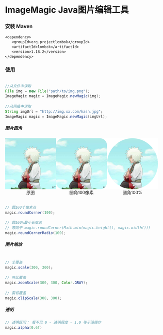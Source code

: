 # ImageMagic Java图片编辑工具

### 安装 Maven

```
<dependency>
   <groupId>org.projectlombok</groupId>
   <artifactId>lombok</artifactId>
   <version>1.18.2</version>
</dependency>
```

### 使用

```java

//从文件中读取
File img = new File("path/to/img.png");
ImageMagic magic = ImageMagic.newMagic(img);

//从网络中读取
String imgUrl = "http://img.xx.com/hash.jpg";
ImageMagic magic = ImageMagic.newMagic(imgUrl);


```

##### 图片圆角
<style>
    .box {text-align:center}
    img {display: block; width=160px}
</style>
<div align=center style="display: flex; ">
    <div class="box">
        <img src="./src/test/resources/avatar.jpg">
        <label>原图</label>
    </div>
    <div class="box">
        <img src="./src/test/resources/avatar_round_100.jpg">
        <label>圆角100像素</label>
    </div>
    <div class="box">
        <img src="./src/test/resources/avatar_round_circle.jpg">
        <label>圆角100%</label>
    </div>
</div>



```java

// 圆100个像素点
magic.roundCorner(100); 

// 圆100%最小长度边
// 等同于 magic.roundCorner(Math.min(magic.height(), magic.width()))
magic.roundCornerRadio(100);

```

##### 图片缩放

```java

// 全覆盖
magic.scale(300, 300);

// 等比覆盖
magic.zoomScale(300, 300, Color.GRAY);

// 剪切覆盖
magic.clipScale(300, 300);

```

##### 透明

```java
// 透明区间： 看不见 0 - 透明程度 - 1.0 等于没操作
magic.alpha(0.6f)

```